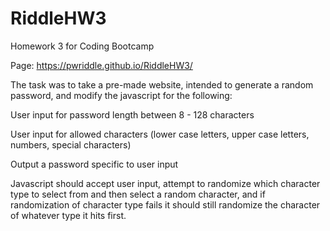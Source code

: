 # RiddleHW3
Homework 3 for Coding Bootcamp

Page: https://pwriddle.github.io/RiddleHW3/

The task was to take a pre-made website, intended to generate a random password, and modify the javascript for the following:

  User input for password length between 8 - 128 characters
  
  User input for allowed characters (lower case letters, upper case letters, numbers, special characters)
  
  Output a password specific to user input
  
Javascript should accept user input, attempt to randomize which character type to select from and then select a random character, and if randomization of character
type fails it should still randomize the character of whatever type it hits first.


